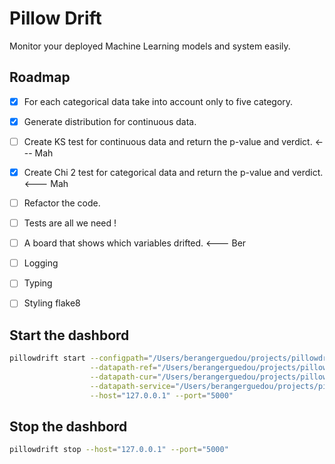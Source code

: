 # Pillow Drift
Monitor your deployed Machine Learning models and system easily.

## Roadmap
- [x] For each categorical data take into account only to five category.
- [x] Generate distribution for continuous data.
- [ ] Create KS test for continuous data and return the p-value and verdict. <--- Mah
- [x] Create Chi 2 test for categorical data and return the p-value and verdict. <--- Mah
- [ ] Refactor the code.
- [ ] Tests are all we need !
- [ ] A board that shows which variables drifted. <--- Ber
- [ ] Logging
- [ ] Typing
- [ ] Styling flake8


## Start the dashbord

```bash
pillowdrift start --configpath="/Users/berangerguedou/projects/pillowdrift/config.yaml" \
                  --datapath-ref="/Users/berangerguedou/projects/pillowdrift/data/sample_reference.csv" \
                  --datapath-cur="/Users/berangerguedou/projects/pillowdrift/data/sample_current.csv" \
                  --datapath-service="/Users/berangerguedou/projects/pillowdrift/data/system.csv" \
                  --host="127.0.0.1" --port="5000"
```

## Stop the dashbord

```bash
pillowdrift stop --host="127.0.0.1" --port="5000"
```
